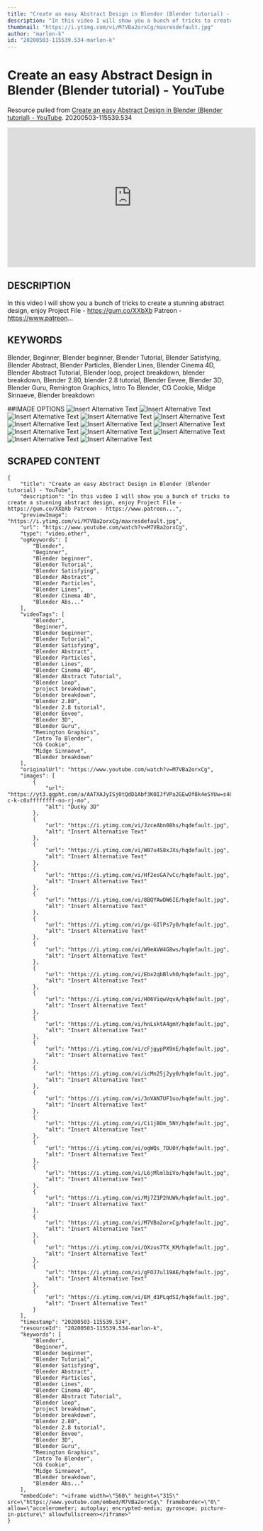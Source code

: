 ```yaml
---
title: "Create an easy Abstract Design in Blender (Blender tutorial) - YouTube"
description: "In this video I will show you a bunch of tricks to create a stunning abstract design, enjoy Project File - https://gum.co/XXbXb Patreon - https://www.patreon..."
thumbnail: "https://i.ytimg.com/vi/M7VBa2orxCg/maxresdefault.jpg"
author: "marlon-k"
id: "20200503-115539.534-marlon-k"
---
```

# Create an easy Abstract Design in Blender (Blender tutorial) - YouTube
Resource pulled from [Create an easy Abstract Design in Blender (Blender tutorial) - YouTube](https://www.youtube.com/watch?v=M7VBa2orxCg).
20200503-115539.534

<iframe width="560" height="315" src="https://www.youtube.com/embed/M7VBa2orxCg" frameborder="0" allow="accelerometer; autoplay; encrypted-media; gyroscope; picture-in-picture" allowfullscreen></iframe>

## DESCRIPTION
In this video I will show you a bunch of tricks to create a stunning abstract design, enjoy Project File - https://gum.co/XXbXb Patreon - https://www.patreon...

## KEYWORDS

Blender, Beginner, Blender beginner, Blender Tutorial, Blender Satisfying, Blender Abstract, Blender Particles, Blender Lines, Blender Cinema 4D, Blender Abstract Tutorial, Blender loop, project breakdown, blender breakdown, Blender 2.80, blender 2.8 tutorial, Blender Eevee, Blender 3D, Blender Guru, Remington Graphics, Intro To Blender, CG Cookie, Midge Sinnaeve, Blender breakdown


##IMAGE OPTIONS
![Insert Alternative Text](https://i.ytimg.com/vi/H06ViqwVqvA/hqdefault.jpg)
![Insert Alternative Text](https://i.ytimg.com/vi/hnLsktA4gmY/hqdefault.jpg)
![Insert Alternative Text](https://i.ytimg.com/vi/cFjgypPX9nE/hqdefault.jpg)
![Insert Alternative Text](https://i.ytimg.com/vi/icMn25j2yy0/hqdefault.jpg)
![Insert Alternative Text](https://i.ytimg.com/vi/3oVAN7UF1uo/hqdefault.jpg)
![Insert Alternative Text](https://i.ytimg.com/vi/Ci1jBOm_5NY/hqdefault.jpg)
![Insert Alternative Text](https://i.ytimg.com/vi/ogWQs_7DU0Y/hqdefault.jpg)
![Insert Alternative Text](https://i.ytimg.com/vi/L6jMlmlbiVo/hqdefault.jpg)
![Insert Alternative Text](https://i.ytimg.com/vi/Mj7Z1P2hUWk/hqdefault.jpg)
![Insert Alternative Text](https://i.ytimg.com/vi/M7VBa2orxCg/hqdefault.jpg)
![Insert Alternative Text](https://i.ytimg.com/vi/OXzus7TX_KM/hqdefault.jpg)
![Insert Alternative Text](https://i.ytimg.com/vi/gFOJ7ul19AE/hqdefault.jpg)
![Insert Alternative Text](https://i.ytimg.com/vi/EM_d1PLqdSI/hqdefault.jpg)

## SCRAPED CONTENT
```
{
    "title": "Create an easy Abstract Design in Blender (Blender tutorial) - YouTube",
    "description": "In this video I will show you a bunch of tricks to create a stunning abstract design, enjoy Project File - https://gum.co/XXbXb Patreon - https://www.patreon...",
    "previewImage": "https://i.ytimg.com/vi/M7VBa2orxCg/maxresdefault.jpg",
    "url": "https://www.youtube.com/watch?v=M7VBa2orxCg",
    "type": "video.other",
    "ogKeywords": [
        "Blender",
        "Beginner",
        "Blender beginner",
        "Blender Tutorial",
        "Blender Satisfying",
        "Blender Abstract",
        "Blender Particles",
        "Blender Lines",
        "Blender Cinema 4D",
        "Blender Abs..."
    ],
    "videoTags": [
        "Blender",
        "Beginner",
        "Blender beginner",
        "Blender Tutorial",
        "Blender Satisfying",
        "Blender Abstract",
        "Blender Particles",
        "Blender Lines",
        "Blender Cinema 4D",
        "Blender Abstract Tutorial",
        "Blender loop",
        "project breakdown",
        "blender breakdown",
        "Blender 2.80",
        "blender 2.8 tutorial",
        "Blender Eevee",
        "Blender 3D",
        "Blender Guru",
        "Remington Graphics",
        "Intro To Blender",
        "CG Cookie",
        "Midge Sinnaeve",
        "Blender breakdown"
    ],
    "originalUrl": "https://www.youtube.com/watch?v=M7VBa2orxCg",
    "images": [
        {
            "url": "https://yt3.ggpht.com/a/AATXAJyISj0tQdD1Abf3K0IJfVPa2GEwOf8k4eSYUw=s48-c-k-c0xffffffff-no-rj-mo",
            "alt": "Ducky 3D"
        },
        {
            "url": "https://i.ytimg.com/vi/JzceAbn08hs/hqdefault.jpg",
            "alt": "Insert Alternative Text"
        },
        {
            "url": "https://i.ytimg.com/vi/W07u4S8xJXs/hqdefault.jpg",
            "alt": "Insert Alternative Text"
        },
        {
            "url": "https://i.ytimg.com/vi/Hf2esGA7vCc/hqdefault.jpg",
            "alt": "Insert Alternative Text"
        },
        {
            "url": "https://i.ytimg.com/vi/8BQYAwDW6IE/hqdefault.jpg",
            "alt": "Insert Alternative Text"
        },
        {
            "url": "https://i.ytimg.com/vi/gx-GIlPs7y0/hqdefault.jpg",
            "alt": "Insert Alternative Text"
        },
        {
            "url": "https://i.ytimg.com/vi/W9eAVW4G8ws/hqdefault.jpg",
            "alt": "Insert Alternative Text"
        },
        {
            "url": "https://i.ytimg.com/vi/Ebx2qbBlvh0/hqdefault.jpg",
            "alt": "Insert Alternative Text"
        },
        {
            "url": "https://i.ytimg.com/vi/H06ViqwVqvA/hqdefault.jpg",
            "alt": "Insert Alternative Text"
        },
        {
            "url": "https://i.ytimg.com/vi/hnLsktA4gmY/hqdefault.jpg",
            "alt": "Insert Alternative Text"
        },
        {
            "url": "https://i.ytimg.com/vi/cFjgypPX9nE/hqdefault.jpg",
            "alt": "Insert Alternative Text"
        },
        {
            "url": "https://i.ytimg.com/vi/icMn25j2yy0/hqdefault.jpg",
            "alt": "Insert Alternative Text"
        },
        {
            "url": "https://i.ytimg.com/vi/3oVAN7UF1uo/hqdefault.jpg",
            "alt": "Insert Alternative Text"
        },
        {
            "url": "https://i.ytimg.com/vi/Ci1jBOm_5NY/hqdefault.jpg",
            "alt": "Insert Alternative Text"
        },
        {
            "url": "https://i.ytimg.com/vi/ogWQs_7DU0Y/hqdefault.jpg",
            "alt": "Insert Alternative Text"
        },
        {
            "url": "https://i.ytimg.com/vi/L6jMlmlbiVo/hqdefault.jpg",
            "alt": "Insert Alternative Text"
        },
        {
            "url": "https://i.ytimg.com/vi/Mj7Z1P2hUWk/hqdefault.jpg",
            "alt": "Insert Alternative Text"
        },
        {
            "url": "https://i.ytimg.com/vi/M7VBa2orxCg/hqdefault.jpg",
            "alt": "Insert Alternative Text"
        },
        {
            "url": "https://i.ytimg.com/vi/OXzus7TX_KM/hqdefault.jpg",
            "alt": "Insert Alternative Text"
        },
        {
            "url": "https://i.ytimg.com/vi/gFOJ7ul19AE/hqdefault.jpg",
            "alt": "Insert Alternative Text"
        },
        {
            "url": "https://i.ytimg.com/vi/EM_d1PLqdSI/hqdefault.jpg",
            "alt": "Insert Alternative Text"
        }
    ],
    "timestamp": "20200503-115539.534",
    "resourceId": "20200503-115539.534-marlon-k",
    "keywords": [
        "Blender",
        "Beginner",
        "Blender beginner",
        "Blender Tutorial",
        "Blender Satisfying",
        "Blender Abstract",
        "Blender Particles",
        "Blender Lines",
        "Blender Cinema 4D",
        "Blender Abstract Tutorial",
        "Blender loop",
        "project breakdown",
        "blender breakdown",
        "Blender 2.80",
        "blender 2.8 tutorial",
        "Blender Eevee",
        "Blender 3D",
        "Blender Guru",
        "Remington Graphics",
        "Intro To Blender",
        "CG Cookie",
        "Midge Sinnaeve",
        "Blender breakdown",
        "Blender Abs..."
    ],
    "embedCode": "<iframe width=\"560\" height=\"315\" src=\"https://www.youtube.com/embed/M7VBa2orxCg\" frameborder=\"0\" allow=\"accelerometer; autoplay; encrypted-media; gyroscope; picture-in-picture\" allowfullscreen></iframe>"
}
```
